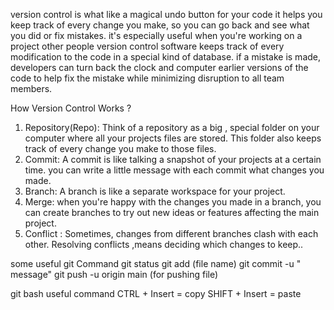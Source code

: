  version control is what like a magical undo button for your code it helps you keep track of every change you make, so you can go back and see what you did or fix mistakes. it's especially useful when you're working on a project other people
version control software keeps track of every modification to the code in a special kind of database. if a mistake is made, developers can turn back the clock and computer earlier versions of the code to help fix the mistake while minimizing disruption to all team members.

How Version Control Works ?
1. Repository(Repo): Think of a repository as a big , special folder on your computer where all your projects files are stored. This folder also keeps track of every change you make to those files.
2. Commit: A commit is like talking a snapshot of your projects at a certain time. you can write a little message with each commit what changes you made.
3. Branch: A branch is like a separate workspace for your project.
4. Merge: when you're happy with the changes you made in a branch, you can create branches to try out new ideas or features affecting the main project.
5. Conflict : Sometimes, changes from different branches clash with each other. Resolving conflicts ,means deciding which changes to keep..

some useful git Command
git status
git add (file name)
git commit -u " message"
git push -u origin main (for pushing file)

git bash useful command
CTRL  + Insert = copy
SHIFT + Insert = paste

